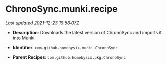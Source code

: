 # ChronoSync.munki.recipe

_Last updated 2021-12-23 19:58:07Z_

- **Description**: Downloads the latest version of ChronoSync and imports it into Munki.

- **Identifier**: `com.github.homebysix.munki.ChronoSync`

- **Parent Recipes**: `com.github.homebysix.pkg.ChronoSync`